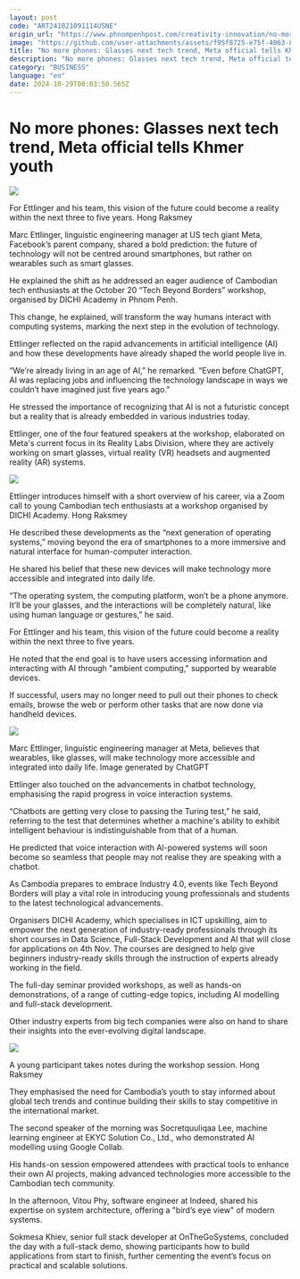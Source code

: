 ```yaml
---
layout: post
code: "ART241021091114USNE"
origin_url: "https://www.phnompenhpost.com/creativity-innovation/no-more-phones-glasses-next-tech-trend-meta-official-tells-khmer-youth"
image: "https://github.com/user-attachments/assets/f95f8725-e75f-4063-8ff5-04344ae315e9"
title: "No more phones: Glasses next tech trend, Meta official tells Khmer youth"
description: "​​No more phones: Glasses next tech trend, Meta official tells Khmer youth​"
category: "BUSINESS"
language: "en"
date: 2024-10-29T08:03:50.565Z
---
```


# No more phones: Glasses next tech trend, Meta official tells Khmer youth

![](https://github.com/user-attachments/assets/1acd053f-26af-4553-99ea-50fa649f591a)

For Ettlinger and his team, this vision of the future could become a reality within the next three to five years. Hong Raksmey

Marc Ettlinger, linguistic engineering manager at US tech giant Meta, Facebook’s parent company, shared a bold prediction: the future of technology will not be centred around smartphones, but rather on wearables such as smart glasses. 

He explained the shift as he addressed an eager audience of Cambodian tech enthusiasts at the October 20 “Tech Beyond Borders” workshop, organised by DICHI Academy in Phnom Penh.

This change, he explained, will transform the way humans interact with computing systems, marking the next step in the evolution of technology.

Ettlinger reflected on the rapid advancements in artificial intelligence (AI) and how these developments have already shaped the world people live in.

“We’re already living in an age of AI,” he remarked. “Even before ChatGPT, AI was replacing jobs and influencing the technology landscape in ways we couldn’t have imagined just five years ago.” 

He stressed the importance of recognizing that AI is not a futuristic concept but a reality that is already embedded in various industries today.

Ettlinger, one of the four featured speakers at the workshop, elaborated on Meta's current focus in its Reality Labs Division, where they are actively working on smart glasses, virtual reality (VR) headsets and augmented reality (AR) systems. 

![](https://github.com/user-attachments/assets/29b787ea-068b-422c-b337-9246d1442bf0)

Ettlinger introduces himself with a short overview of his career, via a Zoom call to young Cambodian tech enthusiasts at a workshop organised by DICHI Academy. Hong Raksmey

He described these developments as the “next generation of operating systems,” moving beyond the era of smartphones to a more immersive and natural interface for human-computer interaction.

He shared his belief that these new devices will make technology more accessible and integrated into daily life. 

“The operating system, the computing platform, won’t be a phone anymore. It’ll be your glasses, and the interactions will be completely natural, like using human language or gestures,” he said.

For Ettlinger and his team, this vision of the future could become a reality within the next three to five years. 

He noted that the end goal is to have users accessing information and interacting with AI through "ambient computing," supported by wearable devices. 

If successful, users may no longer need to pull out their phones to check emails, browse the web or perform other tasks that are now done via handheld devices.

![](https://github.com/user-attachments/assets/0424df25-a457-4405-a091-ddb23045bab1)

Marc Ettlinger, linguistic engineering manager at Meta, believes that wearables, like glasses, will make technology more accessible and integrated into daily life. Image generated by ChatGPT

Ettlinger also touched on the advancements in chatbot technology, emphasising the rapid progress in voice interaction systems. 

“Chatbots are getting very close to passing the Turing test,” he said, referring to the test that determines whether a machine's ability to exhibit intelligent behaviour is indistinguishable from that of a human. 

He predicted that voice interaction with AI-powered systems will soon become so seamless that people may not realise they are speaking with a chatbot.

As Cambodia prepares to embrace Industry 4.0, events like Tech Beyond Borders will play a vital role in introducing young professionals and students to the latest technological advancements. 

Organisers DICHI Academy, which specialises in ICT upskilling, aim to empower the next generation of industry-ready professionals through its short courses in Data Science, Full-Stack Development and AI that will close for applications on 4th Nov. The courses are designed to help give beginners industry-ready skills through the instruction of experts already working in the field.

The full-day seminar provided workshops, as well as hands-on demonstrations, of a range of cutting-edge topics, including AI modelling and full-stack development. 

Other industry experts from big tech companies were also on hand to share their insights into the ever-evolving digital landscape. 

![](https://github.com/user-attachments/assets/8b1dbc44-6122-4c40-b2a7-7461f6815288)

A young participant takes notes during the workshop session. Hong Raksmey

They emphasised the need for Cambodia’s youth to stay informed about global tech trends and continue building their skills to stay competitive in the international market.

The second speaker of the morning was Socretquuliqaa Lee, machine learning engineer at EKYC Solution Co., Ltd., who demonstrated AI modelling using Google Collab. 

His hands-on session empowered attendees with practical tools to enhance their own AI projects, making advanced technologies more accessible to the Cambodian tech community.

In the afternoon, Vitou Phy, software engineer at Indeed, shared his expertise on system architecture, offering a "bird’s eye view" of modern systems. 

Sokmesa Khiev, senior full stack developer at OnTheGoSystems, concluded the day with a full-stack demo, showing participants how to build applications from start to finish, further cementing the event’s focus on practical and scalable solutions.